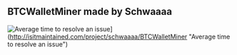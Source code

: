 ## BTCWalletMiner made by Schwaaaa

![Average time to resolve an issue](http://isitmaintained.com/badge/resolution/schwaaaa/BTCWalletMiner.svg)](http://isitmaintained.com/project/schwaaaa/BTCWalletMiner "Average time to resolve an issue")
